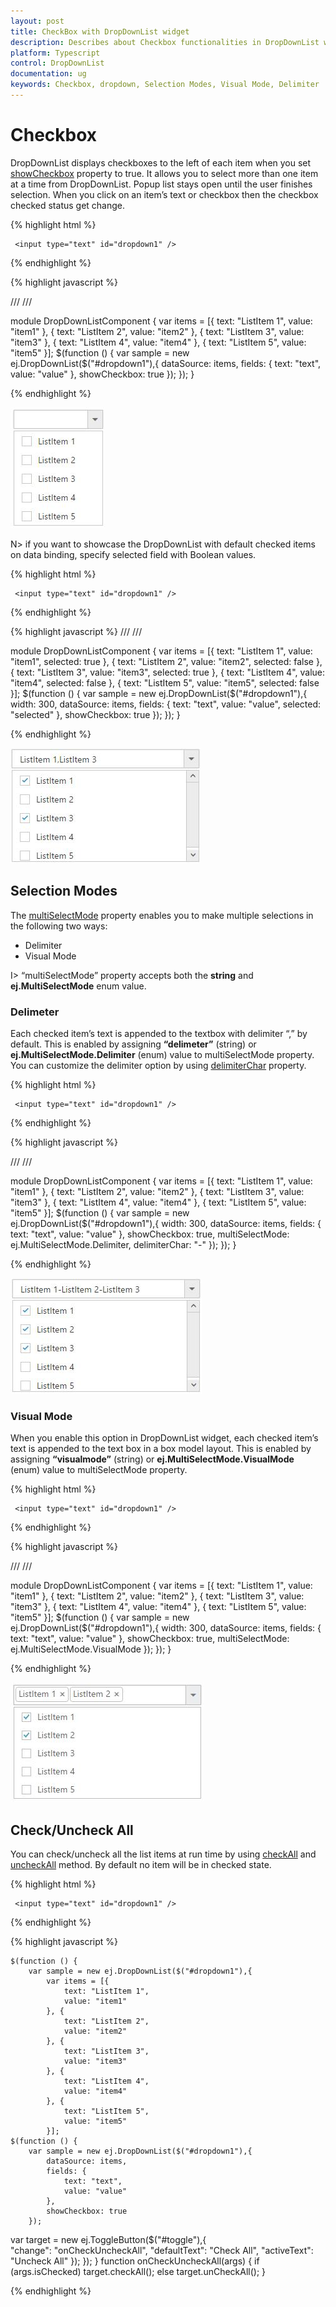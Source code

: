 ```yaml
---
layout: post
title: CheckBox with DropDownList widget
description: Describes about Checkbox functionalities in DropDownList widget
platform: Typescript
control: DropDownList
documentation: ug
keywords: Checkbox, dropdown, Selection Modes, Visual Mode, Delimiter
---
```


# Checkbox

DropDownList displays checkboxes to the left of each item when you set [showCheckbox](https://help.syncfusion.com/api/js/ejdropdownlist#members:showcheckbox) property to true. It allows you to select more than one item at a time from DropDownList. Popup list stays open until the user finishes selection. When you click on an item’s text or checkbox then the checkbox checked status get change.

{% highlight html %}

     <input type="text" id="dropdown1" />
     
{% endhighlight %}

{% highlight javascript %}

/// <reference path="tsfiles/jquery.d.ts" />
/// <reference path="tsfiles/ej.web.all.d.ts" />

module DropDownListComponent {
        var items = [{
            text: "ListItem 1",
            value: "item1"
        }, {
            text: "ListItem 2",
            value: "item2"
        }, {
            text: "ListItem 3",
            value: "item3"
        }, {
            text: "ListItem 4",
            value: "item4"
        }, {
            text: "ListItem 5",
            value: "item5"
        }];
 $(function () {
       var sample = new ej.DropDownList($("#dropdown1"),{
            dataSource: items,
            fields: {
                text: "text",
                value: "value"
            },
            showCheckbox: true
        });
    });
}


{% endhighlight %}

![](Checkbox_images/Checkbox_img1.jpeg)

N> if you want to showcase the DropDownList with default checked items on data binding, specify selected field with Boolean values.

{% highlight html %}

     <input type="text" id="dropdown1" />
     
{% endhighlight %}

{% highlight javascript %}
/// <reference path="tsfiles/jquery.d.ts" />
/// <reference path="tsfiles/ej.web.all.d.ts" />	

module DropDownListComponent {
        var items = [{
            text: "ListItem 1",
            value: "item1",
            selected: true
        }, {
            text: "ListItem 2",
            value: "item2",
            selected: false
        }, {
            text: "ListItem 3",
            value: "item3",
            selected: true
        }, {
            text: "ListItem 4",
            value: "item4",
            selected: false
        }, {
            text: "ListItem 5",
            value: "item5",
            selected: false
        }];
    $(function () {
        var sample = new ej.DropDownList($("#dropdown1"),{
            width: 300,
            dataSource: items,
            fields: {
                text: "text",
                value: "value",
                selected: "selected"
            },
            showCheckbox: true
        });
    });
} 

{% endhighlight %}

![](Checkbox_images/Checkbox_img2.jpeg)

## Selection Modes

The [multiSelectMode](https://help.syncfusion.com/api/js/ejdropdownlist#members:multiselectmode) property enables you to make multiple selections in the following two ways:

* Delimiter 
* Visual Mode

I> “multiSelectMode” property accepts both the **string** and **ej.MultiSelectMode** enum value.

### Delimeter

Each checked item’s text is appended to the textbox with delimiter “,” by default. This is enabled by assigning **“delimeter”** (string) or **ej.MultiSelectMode.Delimiter** (enum) value to multiSelectMode property. You can customize the delimiter option by using [delimiterChar](https://help.syncfusion.com/api/js/ejdropdownlist#members:delimiterchar) property.

{% highlight html %}

     <input type="text" id="dropdown1" />
     
{% endhighlight %}

{% highlight javascript %}
	
/// <reference path="tsfiles/jquery.d.ts" />
/// <reference path="tsfiles/ej.web.all.d.ts" />	

module DropDownListComponent {
        var items = [{
            text: "ListItem 1",
            value: "item1"
        }, {
            text: "ListItem 2",
            value: "item2"
        }, {
            text: "ListItem 3",
            value: "item3"
        }, {
            text: "ListItem 4",
            value: "item4"
        }, {
            text: "ListItem 5",
            value: "item5"
        }];
    $(function () {
        var sample = new ej.DropDownList($("#dropdown1"),{
            width: 300,
            dataSource: items,
            fields: {
                text: "text",
                value: "value"
            },
            showCheckbox: true,
            multiSelectMode: ej.MultiSelectMode.Delimiter,
            delimiterChar: "-"
        });
    });
}	

{% endhighlight %}

![](Checkbox_images/Checkbox_img3.jpeg)

### Visual Mode

When you enable this option in DropDownList widget, each checked item’s text is appended to the text box in a box model layout. This is enabled by assigning **“visualmode”** (string) or **ej.MultiSelectMode.VisualMode** (enum) value to multiSelectMode property.

{% highlight html %}

     <input type="text" id="dropdown1" />
     
{% endhighlight %}

{% highlight javascript %}
   
/// <reference path="tsfiles/jquery.d.ts" />
/// <reference path="tsfiles/ej.web.all.d.ts" />	

module DropDownListComponent {
            var items = [{
                text: "ListItem 1",
                value: "item1"
            }, {
                text: "ListItem 2",
                value: "item2"
            }, {
                text: "ListItem 3",
                value: "item3"
            }, {
                text: "ListItem 4",
                value: "item4"
            }, {
                text: "ListItem 5",
                value: "item5"
            }];
    $(function () {
        var sample = new ej.DropDownList($("#dropdown1"),{
            width: 300,
            dataSource: items,
            fields: {
                text: "text",
                value: "value"
            },
            showCheckbox: true,
            multiSelectMode: ej.MultiSelectMode.VisualMode
        });
    });
}  

{% endhighlight %}

![](Checkbox_images/Checkbox_img4.jpeg)

## Check/Uncheck All

You can check/uncheck all the list items at run time by using [checkAll](https://help.syncfusion.com/api/js/ejdropdownlist#methods:checkall) and [uncheckAll](https://help.syncfusion.com/api/js/ejdropdownlist#methods:uncheckall) method. By default no item will be in checked state. 

{% highlight html %}

     <input type="text" id="dropdown1" />
     
{% endhighlight %}

{% highlight javascript %}
  
        
    $(function () {
        var sample = new ej.DropDownList($("#dropdown1"),{
            var items = [{
                text: "ListItem 1",
                value: "item1"
            }, {
                text: "ListItem 2",
                value: "item2"
            }, {
                text: "ListItem 3",
                value: "item3"
            }, {
                text: "ListItem 4",
                value: "item4"
            }, {
                text: "ListItem 5",
                value: "item5"
            }];
    $(function () {
        var sample = new ej.DropDownList($("#dropdown1"),{
            dataSource: items,
            fields: {
                text: "text",
                value: "value"
            },
            showCheckbox: true
        });
   
   var target = new ej.ToggleButton($("#toggle"),{    
            "change": "onCheckUncheckAll",
            "defaultText": "Check All",
            "activeText": "Uncheck All"
        });
    });
}
   function onCheckUncheckAll(args) {
        if (args.isChecked) target.checkAll();
        else target.unCheckAll();
    }

{% endhighlight %}